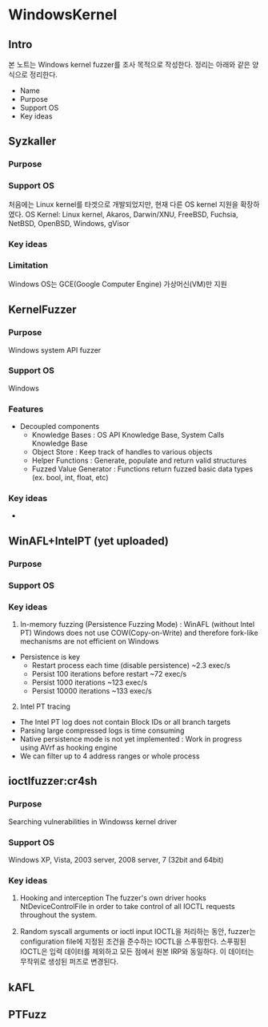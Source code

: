 # WindowsKernel

## Intro
본 노트는 Windows kernel fuzzer를 조사 목적으로 작성한다. 정리는 아래와 같은 양식으로 정리한다. 

* Name
* Purpose
* Support OS
* Key ideas

## Syzkaller
### Purpose

### Support OS
처음에는 Linux kernel를 타겟으로 개발되었지만, 현재 다른 OS kernel 지원을 확장하였다.
OS Kernel: Linux kernel, Akaros, Darwin/XNU, FreeBSD, Fuchsia, NetBSD, OpenBSD, Windows, gVisor

### Key ideas



### Limitation
Windows OS는 GCE(Google Computer Engine) 가상머신(VM)만  지원


## KernelFuzzer
### Purpose
Windows system API fuzzer

### Support OS
Windows 

### Features
- Decoupled components
  * Knowledge Bases : OS API Knowledge Base, System Calls Knowledge Base
  * Object Store : Keep track of handles to various objects
  * Helper Functions : Generate, populate and return valid structures
  * Fuzzed Value Generator : Functions return fuzzed basic data types (ex. bool, int, float, etc)
  
### Key ideas
 - 


## WinAFL+IntelPT (yet uploaded)
### Purpose

### Support OS

### Key ideas
1) In-memory fuzzing (Persistence Fuzzing Mode) : WinAFL (without Intel PT)
  Windows does not use COW(Copy-on-Write) and therefore fork-like mechanisms are not efficient on Windows
  - Persistence is key
    * Restart process each time (disable persistence) ~2.3 exec/s
    * Persist   100 iterations before restart ~72 exec/s
    * Persist  1000 iterations ~123 exec/s
    * Persist 10000 iterations ~133 exec/s
  
2) Intel PT tracing
  - The Intel PT log does not contain Block IDs or all branch targets
  - Parsing large compressed logs is time consuming
  - Native persistence mode is not yet implemented
    : Work in progress using AVrf as hooking engine
  - We can filter up to 4 address ranges or whole process


## ioctlfuzzer:cr4sh
### Purpose
Searching vulnerabilities in Windowss kernel driver 

### Support OS
Windows XP, Vista, 2003 server, 2008 server, 7 (32bit and 64bit)

### Key ideas
1) Hooking and interception
  The fuzzer's own driver hooks NtDeviceControlFile in order to take control of all IOCTL requests throughout the system.

2) Random syscall arguments or ioctl input
  IOCTL을 처리하는 동안, fuzzer는 configuration file에 지정된 조건을 준수하는 IOCTL을 스푸핑한다.
  스푸핑된 IOCTL은 입력 데이터를 제외하고 모든 점에서 원본 IRP와 동일하다. 이 데이터는 무작위로 생성된 퍼즈로 변경된다. 

## kAFL

## PTFuzz


